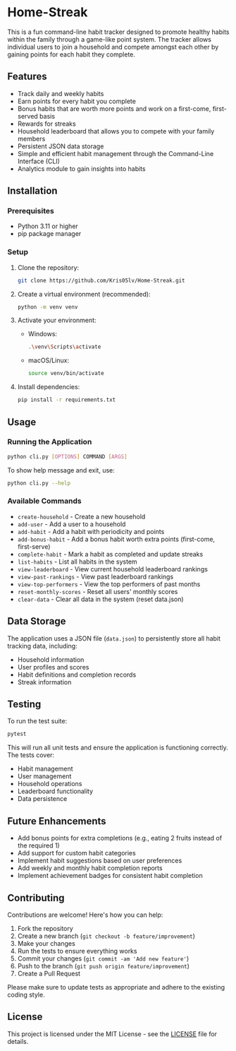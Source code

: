 # Home-Streak

This is a fun command-line habit tracker designed to promote healthy habits within the family through a game-like point system. The tracker allows individual users to join a household and compete amongst each other by gaining points for each habit they complete.

## Features
* Track daily and weekly habits
* Earn points for every habit you complete
* Bonus habits that are worth more points and work on a first-come, first-served basis
* Rewards for streaks
* Household leaderboard that allows you to compete with your family members
* Persistent JSON data storage 
* Simple and efficient habit management through the Command-Line Interface (CLI)
* Analytics module to gain insights into habits

## Installation

### Prerequisites
* Python 3.11 or higher
* pip package manager

### Setup
1. Clone the repository:
   ```bash
   git clone https://github.com/Kris05lv/Home-Streak.git
   ```

2. Create a virtual environment (recommended):
   ```bash
   python -m venv venv
   ```

3. Activate your environment:
   * Windows:
     ```bash
     .\venv\Scripts\activate
     ```
   * macOS/Linux:
     ```bash
     source venv/bin/activate
     ```

4. Install dependencies:
   ```bash
   pip install -r requirements.txt
   ```

## Usage

### Running the Application
```bash
python cli.py [OPTIONS] COMMAND [ARGS]
```

To show help message and exit, use:
```bash
python cli.py --help
```

### Available Commands

* `create-household` - Create a new household
* `add-user` - Add a user to a household
* `add-habit` - Add a habit with periodicity and points
* `add-bonus-habit` - Add a bonus habit worth extra points (first-come, first-serve)
* `complete-habit` - Mark a habit as completed and update streaks
* `list-habits` - List all habits in the system
* `view-leaderboard` - View current household leaderboard rankings
* `view-past-rankings` - View past leaderboard rankings
* `view-top-performers` - View the top performers of past months
* `reset-monthly-scores` - Reset all users' monthly scores
* `clear-data` - Clear all data in the system (reset data.json)

## Data Storage
The application uses a JSON file (`data.json`) to persistently store all habit tracking data, including:
* Household information
* User profiles and scores
* Habit definitions and completion records
* Streak information

## Testing
To run the test suite:
```bash
pytest
```

This will run all unit tests and ensure the application is functioning correctly. The tests cover:
* Habit management
* User management
* Household operations
* Leaderboard functionality
* Data persistence

## Future Enhancements
* Add bonus points for extra completions (e.g., eating 2 fruits instead of the required 1)
* Add support for custom habit categories
* Implement habit suggestions based on user preferences
* Add weekly and monthly habit completion reports
* Implement achievement badges for consistent habit completion

## Contributing
Contributions are welcome! Here's how you can help:

1. Fork the repository
2. Create a new branch (`git checkout -b feature/improvement`)
3. Make your changes
4. Run the tests to ensure everything works
5. Commit your changes (`git commit -am 'Add new feature'`)
6. Push to the branch (`git push origin feature/improvement`)
7. Create a Pull Request

Please make sure to update tests as appropriate and adhere to the existing coding style.

## License
This project is licensed under the MIT License - see the [LICENSE](LICENSE) file for details.
